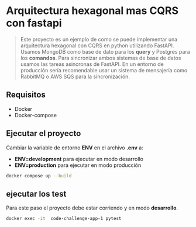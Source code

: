 # Arquitectura hexagonal mas CQRS con fastapi

> Este proyecto es un ejemplo de como se puede implementar una arquitectura hexagonal con CQRS en python utilizando FastAPI. Usamos MongoDB como base de dato para los **query** y Postgres para los **comandos**. Para sincronizar ambos sistemas de base de datos usamos las tareas asincronas de FastAPI.
En un entorno de producción sería recomendable usar un sistema de mensajería como RabbitMQ o AWS SQS para la sincronización.

## Requisitos

- Docker
- Docker-compose

## Ejecutar el proyecto

Cambiar la variable de entorno **ENV** en el archivo **.env** a:

- **ENV=development** para ejecutar en modo desarrollo
- **ENV=production** para ejecutar en modo producción

```bash
docker compose up --build
```
## ejecutar los test

Para este paso el proyecto debe estar corriendo y en modo **desarrollo**.

```bash
docker exec -it  code-challenge-app-1 pytest
```